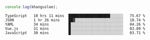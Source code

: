 ```js
console.log(khanguslee);
```

<!--START_SECTION:waka-->
```text
TypeScript   10 hrs 11 mins  ███████████████████░░░░░░   75.67 % 
JSON         1 hr 26 mins    ██▓░░░░░░░░░░░░░░░░░░░░░░   10.74 % 
YAML         34 mins         █░░░░░░░░░░░░░░░░░░░░░░░░   04.26 % 
Vue.js       31 mins         █░░░░░░░░░░░░░░░░░░░░░░░░   03.89 % 
JavaScript   30 mins         █░░░░░░░░░░░░░░░░░░░░░░░░   03.71 % 
```
<!--END_SECTION:waka-->

<!--
**khanguslee/khanguslee** is a ✨ _special_ ✨ repository because its `README.md` (this file) appears on your GitHub profile.

Here are some ideas to get you started:

- 🔭 I’m currently working on ...
- 🌱 I’m currently learning ...
- 👯 I’m looking to collaborate on ...
- 🤔 I’m looking for help with ...
- 💬 Ask me about ...
- 📫 How to reach me: ...
- 😄 Pronouns: ...
- ⚡ Fun fact: ...
-->
